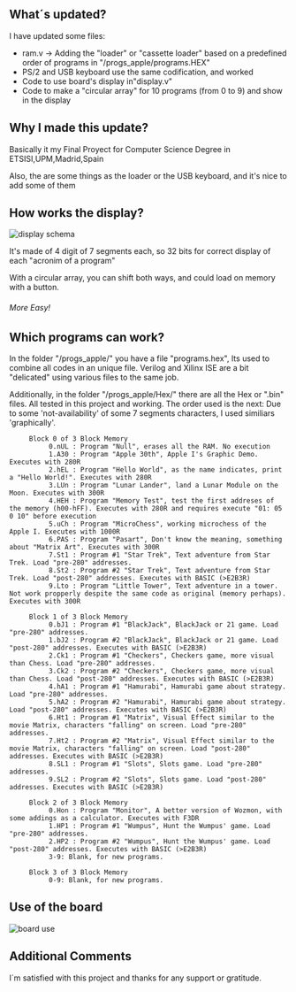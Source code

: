 ## What´s updated?

I have updated some files:

- ram.v -> Adding the "loader" or "cassette loader" based on a predefined order of programs in "/progs_apple/programs.HEX"
- PS/2 and USB keyboard use the same codification, and worked
- Code to use board's display in"display.v"
- Code to make a "circular array" for 10 programs (from 0 to 9) and show in the display

## Why I made this update?

Basically it my Final Proyect for Computer Science Degree in ETSISI,UPM,Madrid,Spain

Also, the are some things as the loader or the USB keyboard, and it's nice to add some of them

## How works the display?

![display schema]()

It's made of 4 digit of 7 segments each, so 32 bits for correct display of each "acronim of a program"

With a circular array, you can shift both ways, and could load on memory with a button.

###### More Easy!

## Which programs can work?

In the folder "/progs_apple/" you have a file "programs.hex", Its used to combine all codes in an unique file. 
Verilog and Xilinx ISE are a bit "delicated" using various files to the same job.

Additionally, in the folder "/progs_apple/Hex/" there are all the Hex or ".bin" files. All tested in this project and working. The order used is the next:
Due to some 'not-availability' of some 7 segments characters, I used similiars 'graphically'.
         
         Block 0 of 3 Block Memory
              0.nUL : Program "Null", erases all the RAM. No execution
              1.A30 : Program "Apple 30th", Apple I's Graphic Demo. Executes with 280R
              2.hEL : Program "Hello World", as the name indicates, print a "Hello World!". Executes with 280R
              3.LUn : Program "Lunar Lander", land a Lunar Module on the Moon. Executes with 300R
              4.HEH : Program "Memory Test", test the first addreses of the memory (h00-hFF). Executes with 280R and requires execute "01: 05 0 10" before execution
              5.uCh : Program "MicroChess", working microchess of the Apple I. Executes with 1000R
              6.PAS : Program "Pasart", Don't know the meaning, something about "Matrix Art". Executes with 300R
              7.St1 : Program #1 "Star Trek", Text adventure from Star Trek. Load "pre-280" addresses.
              8.St2 : Program #2 "Star Trek", Text adventure from Star Trek. Load "post-280" addresses. Executes with BASIC (>E2B3R)
              9.Lto : Program "Little Tower", Text adventure in a tower. Not work propperly despite the same code as original (memory perhaps). Executes with 300R
 
         Block 1 of 3 Block Memory
              0.bJ1 : Program #1 "BlackJack", BlackJack or 21 game. Load "pre-280" addresses.
              1.bJ2 : Program #2 "BlackJack", BlackJack or 21 game. Load "post-280" addresses. Executes with BASIC (>E2B3R)
              2.Ck1 : Program #1 "Checkers", Checkers game, more visual than Chess. Load "pre-280" addresses.
              3.Ck2 : Program #2 "Checkers", Checkers game, more visual than Chess. Load "post-280" addresses. Executes with BASIC (>E2B3R)
              4.hA1 : Program #1 "Hamurabi", Hamurabi game about strategy. Load "pre-280" addresses.
              5.hA2 : Program #2 "Hamurabi", Hamurabi game about strategy. Load "post-280" addresses. Executes with BASIC (>E2B3R)
              6.Ht1 : Program #1 "Matrix", Visual Effect similar to the movie Matrix, characters "falling" on screen. Load "pre-280" addresses.
              7.Ht2 : Program #2 "Matrix", Visual Effect similar to the movie Matrix, characters "falling" on screen. Load "post-280" addresses. Executes with BASIC (>E2B3R)
              8.SL1 : Program #1 "Slots", Slots game. Load "pre-280" addresses.
              9.SL2 : Program #2 "Slots", Slots game. Load "post-280" addresses. Executes with BASIC (>E2B3R)
              
         Block 2 of 3 Block Memory
              0.Hon : Program "Monitor", A better version of Wozmon, with some addings as a calculator. Executes with F3DR
              1.HP1 : Program #1 "Wumpus", Hunt the Wumpus' game. Load "pre-280" addresses. 
              2.HP2 : Program #2 "Wumpus", Hunt the Wumpus' game. Load "post-280" addresses. Executes with BASIC (>E2B3R)
              3-9: Blank, for new programs.
              
         Block 3 of 3 Block Memory
              0-9: Blank, for new programs.
              
## Use of the board

![board use]()

## Additional Comments

I´m satisfied with this project and thanks for any support or gratitude.
